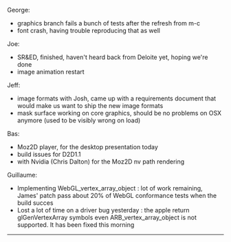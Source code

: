 George:
* graphics branch fails a bunch of tests after the refresh from m-c
* font crash, having trouble reproducing that as well

Joe:
* SR&ED, finished, haven't heard back from Deloite yet, hoping we're done
* image animation restart

Jeff:
* image formats with Josh, came up with a requirements document that would make us want to ship the new image formats
* mask surface working on core graphics, should be no problems on OSX anymore (used to be visibly wrong on load)

Bas:
* Moz2D player, for the desktop presentation today
* build issues for D2D1.1
* with Nvidia (Chris Dalton) for the Moz2D nv path rendering

Guillaume:
* Implementing WebGL_vertex_array_object : lot of work remaining, James' patch pass about 20% of WebGL conformance tests when the build succes
* Lost a lot of time on a driver bug yesterday : the apple return glGenVertexArray symbols even ARB_vertex_array_object is not supported. It has been fixed this morning

________________


